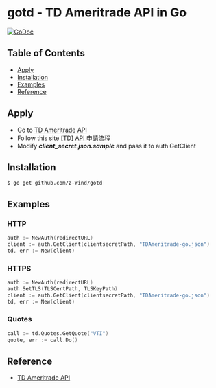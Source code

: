
# gotd - TD Ameritrade API in Go
[![GoDoc](https://godoc.org/github.com/z-Wind/gotd?status.png)](http://godoc.org/github.com/z-Wind/gotd)

## Table of Contents

* [Apply](#apply)
* [Installation](#installation)
* [Examples](#examples)
* [Reference](#reference)

## Apply
- Go to [TD Ameritrade API](https://developer.tdameritrade.com/apis)
- Follow this site  [[TD] API 申請流程](https://zwindr.blogspot.com/2018/10/td-api.html)
- Modify ***client_secret.json.sample*** and pass it to auth.GetClient

## Installation

    $ go get github.com/z-Wind/gotd

## Examples

### HTTP
```go
auth := NewAuth(redirectURL)
client := auth.GetClient(clientsecretPath, "TDAmeritrade-go.json")
td, err := New(client)
```

### HTTPS
```go
auth := NewAuth(redirectURL)
auth.SetTLS(TLSCertPath, TLSKeyPath)
client := auth.GetClient(clientsecretPath, "TDAmeritrade-go.json")
td, err := New(client)
```

### Quotes
```go
call := td.Quotes.GetQuote("VTI")
quote, err := call.Do()
```

## Reference
- [TD Ameritrade API](https://developer.tdameritrade.com/apis)
